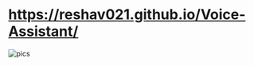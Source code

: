 # https://reshav021.github.io/Voice-Assistant/

![pics](https://user-images.githubusercontent.com/112060061/224614534-793f02e0-e343-4d49-bfb4-0f26202a36e7.jpg)

